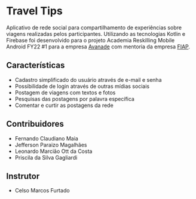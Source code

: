 # Travel Tips 
Aplicativo de rede social para compartilhamento de experiências sobre viagens realizadas pelos participantes. 
Utilizando as tecnologias Kotlin e Firebase foi desenvolvido para o projeto Academia Reskilling Mobile Android FY22 #1 para a empresa [Avanade](https://www.avanade.com/pt-br/) com mentoria da empresa [FIAP]( https://www.fiap.com.br/).

## Características
- Cadastro simplificado do usuário através de e-mail e senha 
- Possibilidade de login através de outras mídias sociais
- Postagem de viagens com textos e fotos
- Pesquisas das postagens por palavra específica
- Comentar e curtir as postagens da rede
 
## Contribuidores
- Fernando Claudiano Maia
- Jefferson Paraizo Magalhães
- Leonardo Marcião Ott da Costa
- Priscila da Silva Gagliardi

## Instrutor
- Celso Marcos Furtado
